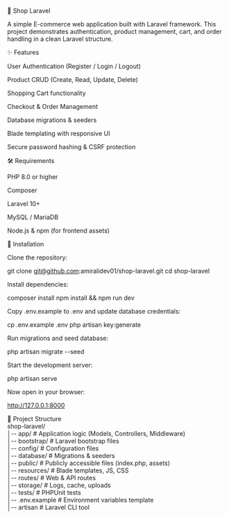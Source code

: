 🛒 Shop Laravel

A simple E-commerce web application built with Laravel framework.
This project demonstrates authentication, product management, cart, and order handling in a clean Laravel structure.

✨ Features

User Authentication (Register / Login / Logout)

Product CRUD (Create, Read, Update, Delete)

Shopping Cart functionality

Checkout & Order Management

Database migrations & seeders

Blade templating with responsive UI

Secure password hashing & CSRF protection

🛠 Requirements

PHP 8.0 or higher

Composer

Laravel 10+

MySQL / MariaDB

Node.js & npm (for frontend assets)

🚀 Installation

Clone the repository:

git clone git@github.com:amiralidev01/shop-laravel.git
cd shop-laravel


Install dependencies:

composer install
npm install && npm run dev


Copy .env.example to .env and update database credentials:

cp .env.example .env
php artisan key:generate


Run migrations and seed database:

php artisan migrate --seed


Start the development server:

php artisan serve


Now open in your browser:

http://127.0.0.1:8000

📂 Project Structure
<br>
shop-laravel/
<br>
│-- app/              # Application logic (Models, Controllers, Middleware)
<br>
│-- bootstrap/        # Laravel bootstrap files
<br>
│-- config/           # Configuration files
<br>
│-- database/         # Migrations & seeders
<br>
│-- public/           # Publicly accessible files (index.php, assets)
<br>
│-- resources/        # Blade templates, JS, CSS
<br>
│-- routes/           # Web & API routes
<br>
│-- storage/          # Logs, cache, uploads
<br>
│-- tests/            # PHPUnit tests
<br>
│-- .env.example      # Environment variables template
<br>
│-- artisan           # Laravel CLI tool
